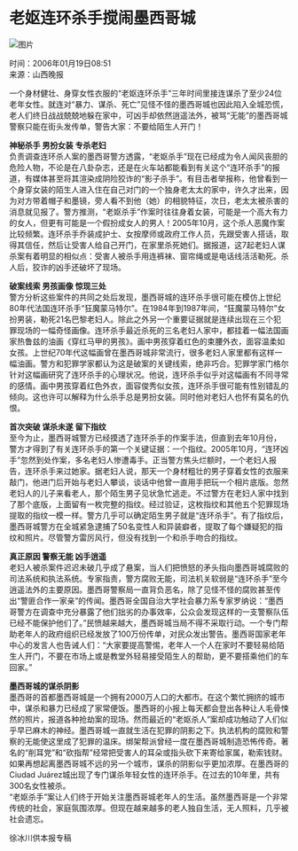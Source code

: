 # 老妪连环杀手搅闹墨西哥城

![图片](https://photocdn.sohu.com/20060119/Img241508078.jpg)

时间：2006年01月19日08:51  
来源：山西晚报

一个身材健壮、身穿女性衣服的“老妪连环杀手”三年时间里接连谋杀了至少24位老年女性。就连对“暴力、谋杀、死亡”见怪不怪的墨西哥城也因此陷入全城恐慌，老人们终日战战兢兢地躲在家中，可凶手却依然逍遥法外，被骂“无能”的墨西哥城警察只能在街头发传单，警告大家：不要给陌生人开门！

**神秘杀手 男扮女装 专杀老妇**  
负责调查连环杀人案的墨西哥警方透露，“老妪杀手”现在已经成为令人闻风丧胆的危险人物，不论是在八卦杂志，还是在火车站都能看到有关这个“连环杀手”的报道，有媒体甚至将其渲染成阴险狡诈的“影子杀手”。有目击者举报称，他曾看到一个身穿女装的陌生人进入住在自己对门的一个独身老太太的家中，许久才出来，因为对方带着帽子和墨镜，旁人看不到他（她）的相貌特征，次日，老太太被杀害的消息就见报了。警方推测，“老妪杀手”作案时往往身着女装，可能是一个高大有力的女人，但更有可能是一个假扮成女人的男人！2005年10月，这个杀人恶魔作案比较频繁。连环杀手乔装成护士、女按摩师或政府工作人员，先跟受害人搭话，取得其信任，然后让受害人给自己开门，在家里杀死她们。据报道，这7起老妇人谋杀案有着明显的相似点：受害人被杀手用连裤袜、窗帘绳或是电话线活活勒死。杀人后，狡诈的凶手还破坏了现场。

**破案线索 男孩画像 惊现三处**  
警方分析这些案件的共同之处后发现，墨西哥城的连环杀手很可能在模仿上世纪80年代法国连环杀手“狂魔蒙马特尔”。在1984年到1987年间，“狂魔蒙马特尔”女扮男装，勒死21名巴黎老妇人。除此之外另一个重要证据就是连续出现在三个犯罪现场的一幅奇怪画像。连环杀手最近杀死的三名老妇人家中，都挂着一幅法国画家热鲁兹的油画《穿红马甲的男孩》。画中男孩穿着红色的束腰外衣，面容温柔如女孩。上世纪70年代这幅画曾在墨西哥城非常流行，很多老妇人家里都有这样一幅油画。警方和犯罪学家都认为这是破案的关键线索，绝非巧合。犯罪学家门格尔针对这幅画研究了连环杀手的心理状况。他说，连环杀手似乎对这幅画有不同寻常的感情。画中男孩穿着红色外衣，面容俊秀似女孩，连环杀手很可能有性别错乱的倾向。这也许可以解释为什么杀手总是男扮女装。同时他对老妇人也怀有莫名的仇恨。

**首次突破 谋杀未遂 留下指纹**  
至今为止，墨西哥城警方已经摸透了连环杀手的作案手法，但直到去年10月份，警方才得到了有关连环杀手的第一个关键证据：一个指纹。2005年10月，“连环凶手”忽然到处作案，多名老妇人惨遭毒手。正当警方焦头烂额时，一个老妇人报告，连环杀手来过她家。据老妇人说，那天一个身材粗壮的男子穿着女性的衣服来敲门，他进门后开始与老妇人攀谈，谈话中他曾一直用手把玩一个相片底版。忽然老妇人的儿子来看老人，那个陌生男子见状急忙逃走。不过警方在老妇人家中找到了那个底版，上面留有一枚完整的指纹。经过验证，这枚指纹和其他五个犯罪现场提取的指纹一模一样。警方几乎可以确定陌生男子就是“连环杀手”。有了指纹后，墨西哥城警方在全城紧急逮捕了50名变性人和异装癖者，提取了每个嫌疑犯的指纹和照片。尽管警方雷厉风行，但没有找到一个和杀手吻合的指纹。

**真正原因 警察无能 凶手逍遥**  
老妇人被杀案件迟迟未破几乎成了悬案，当人们把愤怒的矛头指向墨西哥城腐败的司法系统和执法系统。专家指责，警方腐败无能，司法机关软弱是“连环杀手”至今逍遥法外的主要原因。墨西哥警察局一直背负恶名，除了见怪不怪的腐败甚至传出“警匪合作一家亲”的传闻。墨西哥全国自治大学社会暴力系专家罗纳说：“墨西哥警方在调查中充分暴露了他们拙劣的办事效率，公众会发现这样的一支警察队伍已经不能保护他们了。”民愤越来越大，墨西哥城当局不得不采取行动。一个专门帮助老年人的政府组织已经发放了100万份传单，对民众发出警告。墨西哥国家老年中心的发言人也告诫人们：“大家要提高警惕，老年人一个人在家时不要轻易给陌生人开门，不要在市场上或是教堂外轻易接受陌生人的帮助，更不要搭乘他们的车回家。”

**墨西哥城的谋杀阴影**  
墨西哥的首都墨西哥城是一个拥有2000万人口的大都市。在这个繁忙拥挤的城市中，谋杀和暴力已经成了家常便饭。墨西哥的小报上每天都会登出各种让人毛骨悚然的照片，报道各种抢劫案的现场。然而最近的“老妪杀人”案却成功触动了人们似乎早已麻木的神经。墨西哥城一直就生活在犯罪的阴影之下。执法机构的腐败和警察的无能使这里成了犯罪的温床。绑架帮派曾经一度在墨西哥城制造恐怖传奇。著名的“削耳党”和“砍指帮”经常把受害人的耳朵或指头砍下来寄给家属，勒索钱财。  
如果再想起离墨西哥城不远的另一个城市，谋杀的阴影似乎更加浓厚。在墨西哥的Ciudad Juárez城出现了专门谋杀年轻女性的连环杀手。在过去的10年里，共有300名女性被杀。  
“老妪杀手”案让人们终于开始关注墨西哥城老年人的生活。虽然墨西哥是一个非常传统的社会，家庭氛围浓厚。但现在越来越多的老人独自生活，无人照料，几乎被社会遗忘。

徐冰川供本报专稿